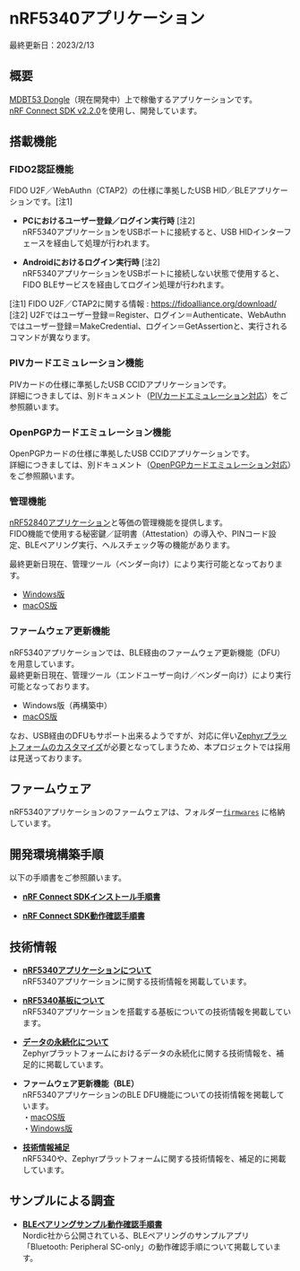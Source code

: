 # nRF5340アプリケーション

最終更新日：2023/2/13

## 概要

[MDBT53 Dongle](../FIDO2Device/MDBT53_Dongle/README.md)（現在開発中）上で稼働するアプリケーションです。<br>
[nRF Connect SDK v2.2.0](https://developer.nordicsemi.com/nRF_Connect_SDK/doc/2.2.0/nrf/)を使用し、開発しています。

## 搭載機能

### FIDO2認証機能

FIDO U2F／WebAuthn（CTAP2）の仕様に準拠したUSB HID／BLEアプリケーションです。[注1]

- <b>PCにおけるユーザー登録／ログイン実行時</b> [注2]<br>
nRF5340アプリケーションをUSBポートに接続すると、USB HIDインターフェースを経由して処理が行われます。

- <b>Androidにおけるログイン実行時</b> [注2]<br>
nRF5340アプリケーションをUSBポートに接続しない状態で使用すると、FIDO BLEサービスを経由してログイン処理が行われます。

[注1] FIDO U2F／CTAP2に関する情報 : https://fidoalliance.org/download/ <br>
[注2] U2Fではユーザー登録＝Register、ログイン＝Authenticate、WebAuthnではユーザー登録＝MakeCredential、ログイン＝GetAssertionと、実行されるコマンドが異なります。<br>

### PIVカードエミュレーション機能

PIVカードの仕様に準拠したUSB CCIDアプリケーションです。<br>
詳細につきましては、別ドキュメント（[PIVカードエミュレーション対応](../CCID/PIVCARDEMUL.md)）をご参照願います。

### OpenPGPカードエミュレーション機能

OpenPGPカードの仕様に準拠したUSB CCIDアプリケーションです。<br>
詳細につきましては、別ドキュメント（[OpenPGPカードエミュレーション対応](../CCID/OpenPGP/README.md)）をご参照願います。

### 管理機能
[nRF52840アプリケーション](../nRF52840_app)と等価の管理機能を提供します。<br>
FIDO機能で使用する秘密鍵／証明書（Attestation）の導入や、PINコード設定、BLEペアリング実行、ヘルスチェック等の機能があります。

最終更新日現在、管理ツール（ベンダー向け）により実行可能となっております。<br>
- [Windows版](../MaintenanceTool/dotNET/DEVTOOL.md)<br>
- [macOS版](../MaintenanceTool/macOSApp/DEVTOOL.md)

### ファームウェア更新機能
nRF5340アプリケーションでは、BLE経由のファームウェア更新機能（DFU）を用意しています。<br>
最終更新日現在、管理ツール（エンドユーザー向け／ベンダー向け）により実行可能となっております。
- Windows版（再構築中）<br>
- [macOS版](../MaintenanceTool/macOSApp/UPDATEFW_BLE.md)

なお、USB経由のDFUもサポート出来るようですが、対応に伴い[Zephyrプラットフォームのカスタマイズ](../nRF5340_app/CUSTOMIZE.md)が必要となってしまうため、本プロジェクトでは採用は見送っております。

## ファームウェア

nRF5340アプリケーションのファームウェアは、フォルダー[`firmwares`](../nRF5340_app/firmwares) に格納しています。

## 開発環境構築手順

以下の手順書をご参照願います。

- <b>[nRF Connect SDKインストール手順書](../nRF5340_app/INSTALLSDK.md)</b>

- <b>[nRF Connect SDK動作確認手順書](../nRF5340_app/CONFIRMSDK.md)</b>

## 技術情報

- <b>[nRF5340アプリケーションについて](../nRF5340_app/TECH_APP_SOURCES.md)</b><br>
nRF5340アプリケーションに関する技術情報を掲載しています。

- <b>[nRF5340基板について](../nRF5340_app/TECH_BOARD.md)</b><br>
nRF5340アプリケーションを搭載する基板についての技術情報を掲載しています。

- <b>[データの永続化について](../nRF5340_app/TECH_ZEP_SETTINGS.md)</b><br>
Zephyrプラットフォームにおけるデータの永続化に関する技術情報を、補足的に掲載しています。

- <b>ファームウェア更新機能（BLE）</b><br>
nRF5340アプリケーションのBLE DFU機能についての技術情報を掲載しています。<br>
・[macOS版](../nRF5340_app/BLEDFU_FUNC_OBJC.md)<br>
・[Windows版](../nRF5340_app/BLEDFU_FUNC_CSHARP.md)

- <b>[技術情報補足](../nRF5340_app/TECHNICAL.md)</b><br>
nRF5340や、Zephyrプラットフォームに関する技術情報を、補足的に掲載しています。

## サンプルによる調査

- <b>[BLEペアリングサンプル動作確認手順書](../nRF5340_app/SAMPLE_SCONLY.md)</b><br>
Nordic社から公開されている、BLEペアリングのサンプルアプリ「Bluetooth: Peripheral SC-only」の動作確認手順について掲載しています。
